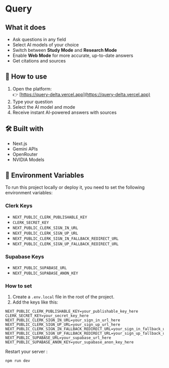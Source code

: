 # Query

## What it does

- Ask questions in any field  
- Select AI models of your choice  
- Switch between **Study Mode** and **Research Mode**  
- Enable **Web Mode** for more accurate, up-to-date answers  
- Get citations and sources  

## 🚀 How to use

1. Open the platform:  
   👉 [https://query-delta.vercel.app](https://query-delta.vercel.app)  
2. Type your question  
3. Select the AI model and mode  
4. Receive instant AI-powered answers with sources  

## 🛠️ Built with

- Next.js  
- Gemini APIs  
- OpenRouter  
- NVIDIA Models  

## 🔑 Environment Variables

To run this project locally or deploy it, you need to set the following environment variables:

### Clerk Keys
- `NEXT_PUBLIC_CLERK_PUBLISHABLE_KEY`  
- `CLERK_SECRET_KEY`  
- `NEXT_PUBLIC_CLERK_SIGN_IN_URL`  
- `NEXT_PUBLIC_CLERK_SIGN_UP_URL`  
- `NEXT_PUBLIC_CLERK_SIGN_IN_FALLBACK_REDIRECT_URL`  
- `NEXT_PUBLIC_CLERK_SIGN_UP_FALLBACK_REDIRECT_URL`  

### Supabase Keys
- `NEXT_PUBLIC_SUPABASE_URL`  
- `NEXT_PUBLIC_SUPABASE_ANON_KEY`  

### How to set
1. Create a `.env.local` file in the root of the project.  
2. Add the keys like this:

```env
NEXT_PUBLIC_CLERK_PUBLISHABLE_KEY=your_publishable_key_here
CLERK_SECRET_KEY=your_secret_key_here
NEXT_PUBLIC_CLERK_SIGN_IN_URL=your_sign_in_url_here
NEXT_PUBLIC_CLERK_SIGN_UP_URL=your_sign_up_url_here
NEXT_PUBLIC_CLERK_SIGN_IN_FALLBACK_REDIRECT_URL=your_sign_in_fallback_url_here
NEXT_PUBLIC_CLERK_SIGN_UP_FALLBACK_REDIRECT_URL=your_sign_up_fallback_url_here
NEXT_PUBLIC_SUPABASE_URL=your_supabase_url_here
NEXT_PUBLIC_SUPABASE_ANON_KEY=your_supabase_anon_key_here
```

Restart your server :
```
npm run dev
```

